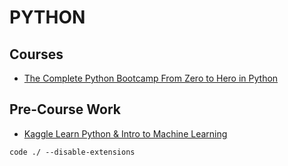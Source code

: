 # PYTHON 

## Courses

-   [The Complete Python Bootcamp From Zero to Hero in Python](Curricula/The-Complete-Python-Bootcamp-From-Zero-to-Hero-in-Python/)

## Pre-Course Work

-   [Kaggle Learn Python & Intro to Machine Learning](https://www.kaggle.com/learn)

```
code ./ --disable-extensions  
```